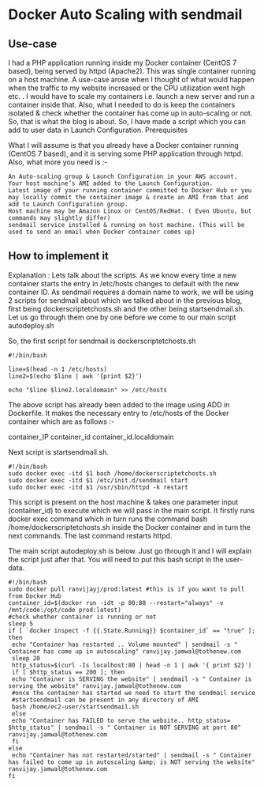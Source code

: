# Docker Auto Scaling with sendmail

## Use-case 

I had a PHP application running inside my Docker container (CentOS 7 based), being served by httpd (Apache2). This was single container running on a host machine. A use-case arose when I thought of what would happen when the traffic to my website increased or the CPU utilization went high etc. . I would have to scale my containers i.e. launch a new server and run a container inside that. Also, what I needed to do is keep the containers isolated & check whether the container has come up in auto-scaling or not. So, that is what the blog is about. So, I have made a script which you can add to user data in Launch Configuration.
Prerequisites 

What I will assume is that  you already have a Docker container running (CentOS 7 based), and it is serving some PHP application through httpd.
Also, what more you need is :-

    An Auto-scaling group & Launch Configuration in your AWS account.
    Your host machine’s AMI added to the Launch Configuration.
    Latest image of your running container committed to Docker Hub or you may locally commit the container image & create an AMI from that and add to Launch Configuration group.
    Host machine may be Amazon Linux or CentOS/RedHat. ( Even Ubuntu, but commands may slightly differ)
    sendmail service installed & running on host machine. (This will be used to send an email when Docker container comes up)

## How to implement it

Explanation : Lets talk about the scripts. As we know every time a new container starts the entry in /etc/hosts changes to default with the new container ID. As sendmail requires a domain name to work, we will be using 2 scripts for sendmail about which we talked about in the previous blog, first being dockerscriptetchosts.sh and the other being startsendmail.sh. Let us go through them one by one before we come to our main script autodeploy.sh

So, the first script for sendmail is dockerscriptetchosts.sh

```
#!/bin/bash

line=$(head -n 1 /etc/hosts) 
line2=$(echo $line | awk '{print $2}')

echo "$line $line2.localdomain" >> /etc/hosts

```

The above script has already been added to the image using ADD in Dockerfile. It makes the necessary entry to /etc/hosts of the Docker container which are as follows :-

container_IP container_id container_id.localdomain

Next script is startsendmail.sh.

```
#!/bin/bash
sudo docker exec -itd $1 bash /home/dockerscriptetchosts.sh
sudo docker exec -itd $1 /etc/init.d/sendmail start
sudo docker exec -itd $1 /usr/sbin/httpd -k restart

```
This script is present on the host machine & takes one parameter input (container_id) to execute which we will pass in the main script. It firstly runs docker exec command which in turn runs the command bash /home/dockerscriptetchosts.sh inside the Docker container and in turn the next commands. The last command restarts httpd.

The main script autodeploy.sh is below. Just go through it and I will explain the script just after that. You will need to put this bash script in the user-data.

```	
#!/bin/bash
sudo docker pull ranvijayj/prod:latest #this is if you want to pull from Docker Hub
container_id=$(docker run -idt -p 80:80 --restart="always" -v /mnt/code:/opt/code prod:latest)
#check whether container is running or not
sleep 5
if [ `docker inspect -f {{.State.Running}} $container_id` == "true" ]; then
 echo "Container has restarted .. Volume mounted" | sendmail -s " Container has come up in autoscaling" ranvijay.jamwal@tothenew.com
 sleep 20
 http_status=$(curl -Is localhost:80 | head -n 1 | awk '{ print $2}')
 if [ $http_status == 200 ]; then
 echo "Container is SERVING the website" | sendmail -s " Container is serving the website" ranvijay.jamwal@tothenew.com
 #once the container has started we need to start the sendmail service
 #startsendmail can be present in any directory of AMI
 bash /home/ec2-user/startsendmail.sh
 else
 echo "Container has FAILED to serve the website.. http_status= $http_status" | sendmail -s " Container is NOT SERVING at port 80" ranvijay.jamwal@tothenew.com
 fi
else
 echo "Container has not restarted/started" | sendmail -s " Container has failed to come up in autoscaling &amp; is NOT serving the website" ranvijay.jamwal@tothenew.com
fi

```
